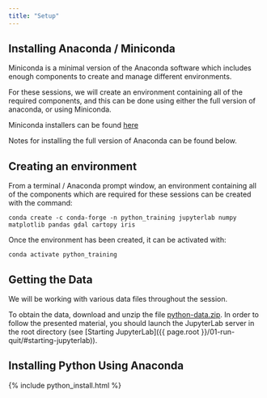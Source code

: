 ```yaml
---
title: "Setup"
---
```


## Installing Anaconda / Miniconda

Miniconda is a minimal version of the Anaconda software which includes enough components to create and manage different environments.

For these sessions, we will create an environment containing all of the required components, and this can be done using either the full version of anaconda, or using Miniconda.

Miniconda installers can be found [here](https://docs.conda.io/en/latest/miniconda.html)

Notes for installing the full version of Anaconda can be found below.

## Creating an environment

From a terminal / Anaconda prompt window, an environment containing all of the components which are required for these sessions can be created with the command:

~~~
conda create -c conda-forge -n python_training jupyterlab numpy matplotlib pandas gdal cartopy iris
~~~

Once the environment has been created, it can be activated with:

~~~
conda activate python_training
~~~

## Getting the Data

We will be working with various data files throughout the session.

To obtain the data, download and unzip the file
[python-data.zip]({{page.root}}/files/python-data.zip).
In order to follow the presented material, you should launch the JupyterLab
server in the root directory (see [Starting JupyterLab]({{ page.root }}/01-run-quit/#starting-jupyterlab)).

## Installing Python Using Anaconda

{% include python_install.html %}

<br>

[anaconda]: https://www.anaconda.com/
[anaconda-mac]: https://www.anaconda.com/download/#macos
[anaconda-linux]: https://www.anaconda.com/download/#linux
[anaconda-windows]: https://www.anaconda.com/download/#windows
[gapminder]: https://en.wikipedia.org/wiki/Gapminder_Foundation
[jupyter]: http://jupyter.org/
[python]: https://python.org
[video-mac]: https://www.youtube.com/watch?v=TcSAln46u9U
[video-windows]: https://www.youtube.com/watch?v=xxQ0mzZ8UvA
